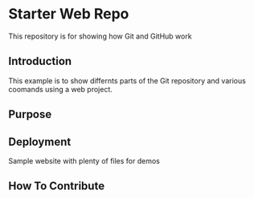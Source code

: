 # Starter Web Repo

This repository is for showing how Git and GitHub work
## Introduction
This example is to show differnts parts of the Git repository and various coomands using a web project.
## Purpose

## Deployment

Sample website with plenty of files for demos



## How To Contribute